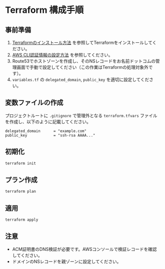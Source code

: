 # Terraform 構成手順

## 事前準備

1. [Terraformのインストール方法](./terraform-install.md) を参照してTerraformをインストールしてください。
2. [AWS CLI認証情報の設定方法](./aws-credentials.md) を参照してください。
3. Route53でホストゾーンを作成し、そのNSレコードをお名前ドットコムの管理画面で手動で設定してください（この作業はTerraformの処理対象外です）。
4. `variables.tf` の `delegated_domain`, `public_key` を適切に設定してください。

## 変数ファイルの作成

プロジェクトルートに `.gitignore` で管理外となる `terraform.tfvars` ファイルを作成し、以下のように記載してください。

```hcl
delegated_domain      = "example.com"
public_key            = "ssh-rsa AAAA..."
```

## 初期化

```sh
terraform init
```

## プラン作成

```sh
terraform plan
```

## 適用

```sh
terraform apply
```

## 注意

- ACM証明書のDNS検証が必要です。AWSコンソールで検証レコードを確認してください。
- ドメインのNSレコードを親ゾーンに設定してください。